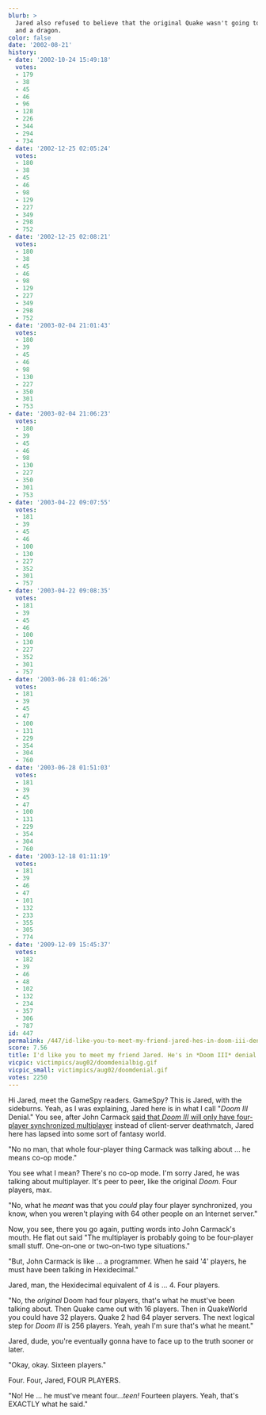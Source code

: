 ```yaml
---
blurb: >
  Jared also refused to believe that the original Quake wasn't going to have a hammer
  and a dragon.
color: false
date: '2002-08-21'
history:
- date: '2002-10-24 15:49:18'
  votes:
  - 179
  - 38
  - 45
  - 46
  - 96
  - 128
  - 226
  - 344
  - 294
  - 734
- date: '2002-12-25 02:05:24'
  votes:
  - 180
  - 38
  - 45
  - 46
  - 98
  - 129
  - 227
  - 349
  - 298
  - 752
- date: '2002-12-25 02:08:21'
  votes:
  - 180
  - 38
  - 45
  - 46
  - 98
  - 129
  - 227
  - 349
  - 298
  - 752
- date: '2003-02-04 21:01:43'
  votes:
  - 180
  - 39
  - 45
  - 46
  - 98
  - 130
  - 227
  - 350
  - 301
  - 753
- date: '2003-02-04 21:06:23'
  votes:
  - 180
  - 39
  - 45
  - 46
  - 98
  - 130
  - 227
  - 350
  - 301
  - 753
- date: '2003-04-22 09:07:55'
  votes:
  - 181
  - 39
  - 45
  - 46
  - 100
  - 130
  - 227
  - 352
  - 301
  - 757
- date: '2003-04-22 09:08:35'
  votes:
  - 181
  - 39
  - 45
  - 46
  - 100
  - 130
  - 227
  - 352
  - 301
  - 757
- date: '2003-06-28 01:46:26'
  votes:
  - 181
  - 39
  - 45
  - 47
  - 100
  - 131
  - 229
  - 354
  - 304
  - 760
- date: '2003-06-28 01:51:03'
  votes:
  - 181
  - 39
  - 45
  - 47
  - 100
  - 131
  - 229
  - 354
  - 304
  - 760
- date: '2003-12-18 01:11:19'
  votes:
  - 181
  - 39
  - 46
  - 47
  - 101
  - 132
  - 233
  - 355
  - 305
  - 774
- date: '2009-12-09 15:45:37'
  votes:
  - 182
  - 39
  - 46
  - 48
  - 102
  - 132
  - 234
  - 357
  - 306
  - 787
id: 447
permalink: /447/id-like-you-to-meet-my-friend-jared-hes-in-doom-iii-denial/
score: 7.56
title: I'd like you to meet my friend Jared. He's in *Doom III* denial.
vicpic: victimpics/aug02/doomdenialbig.gif
vicpic_small: victimpics/aug02/doomdenial.gif
votes: 2250
---
```


Hi Jared, meet the GameSpy readers. GameSpy? This is Jared, with the
sideburns. Yeah, as I was explaining, Jared here is in what I call
"*Doom III* Denial." You see, after John Carmack [said that *Doom III*
will only have four-player synchronized
multiplayer](http://web.archive.org/web/20020821000000/http://www.gamespy.com/articles/august02/quakecon2002/carmackqa/index2.shtml)
instead of client-server deathmatch, Jared here has lapsed into some
sort of fantasy world.

"No no man, that whole four-player thing Carmack was talking about ...
he means co-op mode."

You see what I mean? There's no co-op mode. I'm sorry Jared, he was
talking about multiplayer. It's peer to peer, like the original *Doom*.
Four players, max.

"No, what he *meant* was that you *could* play four player synchronized,
you know, when you weren't playing with 64 other people on an Internet
server."

Now, you see, there you go again, putting words into John Carmack's
mouth. He flat out said "The multiplayer is probably going to be
four-player small stuff. One-on-one or two-on-two type situations."

"But, John Carmack is like ... a programmer. When he said '4' players,
he must have been talking in Hexidecimal."

Jared, man, the Hexidecimal equivalent of 4 is ... 4. Four players.

"No, the *original* Doom had four players, that's what he must've been
talking about. Then Quake came out with 16 players. Then in QuakeWorld
you could have 32 players. Quake 2 had 64 player servers. The next
logical step for *Doom III* is 256 players. Yeah, yeah I'm sure that's
what he meant."

Jared, dude, you're eventually gonna have to face up to the truth sooner
or later.

"Okay, okay. Sixteen players."

Four. Four, Jared, FOUR PLAYERS.

"No! He ... he must've meant four...*teen!* Fourteen players. Yeah,
that's EXACTLY what he said."